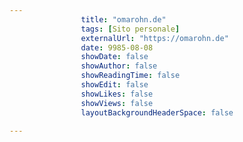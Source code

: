 ---
                title: "omarohn.de"
                tags: [Sito personale]
                externalUrl: "https://omarohn.de"
                date: 9985-08-08
                showDate: false
                showAuthor: false
                showReadingTime: false
                showEdit: false
                showLikes: false
                showViews: false
                layoutBackgroundHeaderSpace: false
                ---

